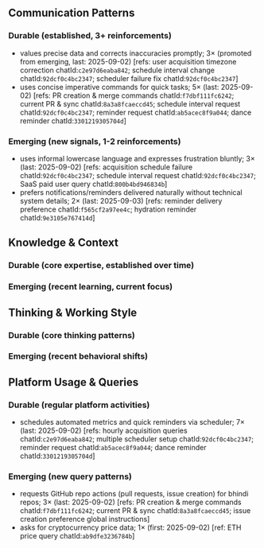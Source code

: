 ## Communication Patterns
### Durable (established, 3+ reinforcements)
- values precise data and corrects inaccuracies promptly; 3× (promoted from emerging, last: 2025-09-02) [refs: user acquisition timezone correction chatId:`c2e97d6eaba842`; schedule interval change chatId:`92dcf0c4bc2347`; scheduler failure fix chatId:`92dcf0c4bc2347`]
- uses concise imperative commands for quick tasks; 5× (last: 2025-09-02) [refs: PR creation & merge commands chatId:`f7dbf111fc6242`; current PR & sync chatId:`8a3a8fcaeccd45`; schedule interval request chatId:`92dcf0c4bc2347`; reminder request chatId:`ab5acec8f9a044`; dance reminder chatId:`3301219305704d`]

### Emerging (new signals, 1-2 reinforcements)
- uses informal lowercase language and expresses frustration bluntly; 3× (last: 2025-09-02) [refs: acquisition schedule failure chatId:`92dcf0c4bc2347`; schedule interval request chatId:`92dcf0c4bc2347`; SaaS paid user query chatId:`800b4bd946834b`]
- prefers notifications/reminders delivered naturally without technical system details; 2× (last: 2025-09-03) [refs: reminder delivery preference chatId:`f565cf2a97ee4c`; hydration reminder chatId:`9e3105e767414d`]

## Knowledge & Context
### Durable (core expertise, established over time)

### Emerging (recent learning, current focus)

## Thinking & Working Style
### Durable (core thinking patterns)

### Emerging (recent behavioral shifts)

## Platform Usage & Queries
### Durable (regular platform activities)
- schedules automated metrics and quick reminders via scheduler; 7× (last: 2025-09-02) [refs: hourly acquisition queries chatId:`c2e97d6eaba842`; multiple scheduler setup chatId:`92dcf0c4bc2347`; reminder request chatId:`ab5acec8f9a044`; dance reminder chatId:`3301219305704d`]

### Emerging (new query patterns)
- requests GitHub repo actions (pull requests, issue creation) for bhindi repos; 3× (last: 2025-09-02) [refs: PR creation & merge commands chatId:`f7dbf111fc6242`; current PR & sync chatId:`8a3a8fcaeccd45`; issue creation preference global instructions]
- asks for cryptocurrency price data; 1× (first: 2025-09-02) [ref: ETH price query chatId:`ab9dfe3236784b`]